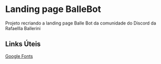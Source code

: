 # Landing page BalleBot
Projeto recriando a landing page Balle Bot da comunidade do Discord da Rafaellla Ballerini

## Links Úteis
[Google Fonts](https://fonts.google.com/)
